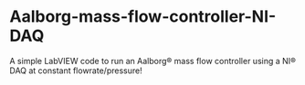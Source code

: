 # Aalborg-mass-flow-controller-NI-DAQ
A simple LabVIEW code to run an Aalborg® mass flow controller using a NI® DAQ at constant flowrate/pressure!

